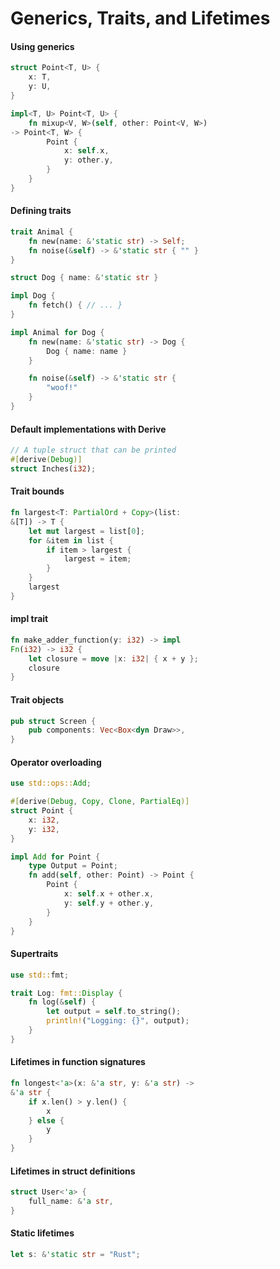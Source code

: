 # Generics, Traits, and Lifetimes

#### Using generics

```rust 
struct Point<T, U> {
    x: T,
    y: U,
}

impl<T, U> Point<T, U> {
    fn mixup<V, W>(self, other: Point<V, W>)
-> Point<T, W> {
        Point {
            x: self.x,
            y: other.y,
        }
    }
}

```
#### Defining traits
```rust
trait Animal {
    fn new(name: &'static str) -> Self;
    fn noise(&self) -> &'static str { "" }
}

struct Dog { name: &'static str }

impl Dog {
    fn fetch() { // ... }
}

impl Animal for Dog {
    fn new(name: &'static str) -> Dog {
        Dog { name: name }
    }

    fn noise(&self) -> &'static str {
        "woof!"
    }
}
```

#### Default implementations with Derive
```rust 
// A tuple struct that can be printed
#[derive(Debug)]
struct Inches(i32);
```

#### Trait bounds
```rust
fn largest<T: PartialOrd + Copy>(list:
&[T]) -> T {
    let mut largest = list[0];
    for &item in list {
        if item > largest {
            largest = item;
        }
    }
    largest
}
```

#### impl trait
```rust
fn make_adder_function(y: i32) -> impl
Fn(i32) -> i32 {
    let closure = move |x: i32| { x + y };
    closure
}
```
#### Trait objects
```rust
pub struct Screen {
    pub components: Vec<Box<dyn Draw>>,
}
```
#### Operator overloading
```rust
use std::ops::Add;

#[derive(Debug, Copy, Clone, PartialEq)]
struct Point {
    x: i32,
    y: i32,
}

impl Add for Point {
    type Output = Point;
    fn add(self, other: Point) -> Point {
        Point {
            x: self.x + other.x,
            y: self.y + other.y,
        }   
    }
}
```

#### Supertraits

```rust
use std::fmt;

trait Log: fmt::Display {
    fn log(&self) {
        let output = self.to_string();
        println!("Logging: {}", output);
    }
}
```

#### Lifetimes in function signatures

```rust
fn longest<'a>(x: &'a str, y: &'a str) ->
&'a str {
    if x.len() > y.len() {
        x
    } else {
        y
    }
}
```

#### Lifetimes in struct definitions

```rust
struct User<'a> {
    full_name: &'a str,
}
```

#### Static lifetimes
```rust
let s: &'static str = "Rust";
```